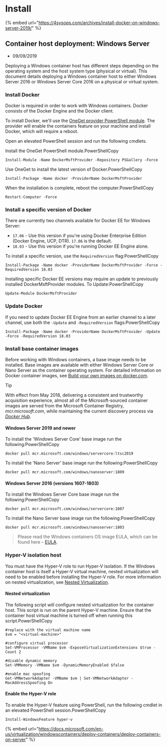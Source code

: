 # Install

{% embed url="https://4sysops.com/archives/install-docker-on-windows-server-2019/" %}



## Container host deployment: Windows Server <a id="container-host-deployment-windows-server"></a>

* 09/09/2019

Deploying a Windows container host has different steps depending on the operating system and the host system type \(physical or virtual\). This document details deploying a Windows container host to either Windows Server 2016 or Windows Server Core 2016 on a physical or virtual system.

### Install Docker <a id="install-docker"></a>

Docker is required in order to work with Windows containers. Docker consists of the Docker Engine and the Docker client.

To install Docker, we'll use the [OneGet provider PowerShell module](https://github.com/OneGet/MicrosoftDockerProvider). The provider will enable the containers feature on your machine and install Docker, which will require a reboot.

Open an elevated PowerShell session and run the following cmdlets.

Install the OneGet PowerShell module.PowerShellCopy

```text
Install-Module -Name DockerMsftProvider -Repository PSGallery -Force
```

Use OneGet to install the latest version of Docker.PowerShellCopy

```text
Install-Package -Name docker -ProviderName DockerMsftProvider
```

When the installation is complete, reboot the computer.PowerShellCopy

```text
Restart-Computer -Force
```

### Install a specific version of Docker <a id="install-a-specific-version-of-docker"></a>

There are currently two channels available for Docker EE for Windows Server:

* `17.06` - Use this version if you're using Docker Enterprise Edition \(Docker Engine, UCP, DTR\). `17.06` is the default.
* `18.03` - Use this version if you're running Docker EE Engine alone.

To install a specific version, use the `RequiredVersion` flag:PowerShellCopy

```text
Install-Package -Name docker -ProviderName DockerMsftProvider -Force -RequiredVersion 18.03
```

Installing specific Docker EE versions may require an update to previously installed DockerMsftProvider modules. To Update:PowerShellCopy

```text
Update-Module DockerMsftProvider
```

### Update Docker <a id="update-docker"></a>

If you need to update Docker EE Engine from an earlier channel to a later channel, use both the `-Update` and `-RequiredVersion` flags:PowerShellCopy

```text
Install-Package -Name docker -ProviderName DockerMsftProvider -Update -Force -RequiredVersion 18.03
```

### Install base container images <a id="install-base-container-images"></a>

Before working with Windows containers, a base image needs to be installed. Base images are available with either Windows Server Core or Nano Server as the container operating system. For detailed information on Docker container images, see [Build your own images on docker.com](https://docs.docker.com/engine/tutorials/dockerimages/).

 Tip

With effect from May 2018, delivering a consistent and trustworthy acquisition experience, almost all of the Microsoft-sourced container images are served from the Microsoft Container Registry, _mcr.microsoft.com_, while maintaining the current discovery process via [_Docker Hub_](https://hub.docker.com/publishers/microsoftowner).

#### Windows Server 2019 and newer <a id="windows-server-2019-and-newer"></a>

To install the 'Windows Server Core' base image run the following:PowerShellCopy

```text
docker pull mcr.microsoft.com/windows/servercore:ltsc2019
```

To install the 'Nano Server' base image run the following:PowerShellCopy

```text
docker pull mcr.microsoft.com/windows/nanoserver:1809
```

#### Windows Server 2016 \(versions 1607-1803\) <a id="windows-server-2016-versions-1607-1803"></a>

To install the Windows Server Core base image run the following:PowerShellCopy

```text
docker pull mcr.microsoft.com/windows/servercore:1607
```

To install the Nano Server base image run the following:PowerShellCopy

```text
docker pull mcr.microsoft.com/windows/nanoserver:1803
```

> Please read the Windows containers OS image EULA, which can be found here – [EULA](https://docs.microsoft.com/en-us/virtualization/windowscontainers/images-eula).

### Hyper-V isolation host <a id="hyper-v-isolation-host"></a>

You must have the Hyper-V role to run Hyper-V isolation. If the Windows container host is itself a Hyper-V virtual machine, nested virtualization will need to be enabled before installing the Hyper-V role. For more information on nested virtualization, see [Nested Virtualization](https://docs.microsoft.com/en-us/virtualization/hyper-v-on-windows/user-guide/nested-virtualization).

#### Nested virtualization <a id="nested-virtualization"></a>

The following script will configure nested virtualization for the container host. This script is run on the parent Hyper-V machine. Ensure that the container host virtual machine is turned off when running this script.PowerShellCopy

```text
#replace with the virtual machine name
$vm = "<virtual-machine>"

#configure virtual processor
Set-VMProcessor -VMName $vm -ExposeVirtualizationExtensions $true -Count 2

#disable dynamic memory
Set-VMMemory -VMName $vm -DynamicMemoryEnabled $false

#enable mac spoofing
Get-VMNetworkAdapter -VMName $vm | Set-VMNetworkAdapter -MacAddressSpoofing On
```

#### Enable the Hyper-V role <a id="enable-the-hyper-v-role"></a>

To enable the Hyper-V feature using PowerShell, run the following cmdlet in an elevated PowerShell session.PowerShellCopy

```text
Install-WindowsFeature hyper-v
```

{% embed url="https://docs.microsoft.com/en-us/virtualization/windowscontainers/deploy-containers/deploy-containers-on-server" %}



